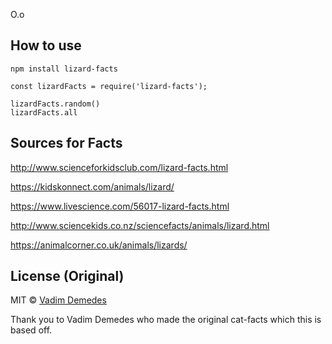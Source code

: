 
O.o

## How to use

``npm install lizard-facts``

```
const lizardFacts = require('lizard-facts');

lizardFacts.random()
lizardFacts.all

```


## Sources for Facts

http://www.scienceforkidsclub.com/lizard-facts.html

https://kidskonnect.com/animals/lizard/

https://www.livescience.com/56017-lizard-facts.html

http://www.sciencekids.co.nz/sciencefacts/animals/lizard.html

https://animalcorner.co.uk/animals/lizards/

## License (Original)

MIT © [Vadim Demedes](https://github.com/vdemedes)

Thank you to Vadim Demedes who made the original cat-facts which this is based off.
